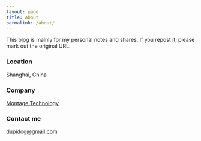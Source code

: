 ```yaml
---
layout: page
title: About
permalink: /about/
---
```


This blog is mainly for my personal notes and shares. If you repost it, please mark out the original URL.

### Location

Shanghai, China

### Company

[Montage Technology](http://www.montage-tech.com)

### Contact me

[dupidog@gmail.com](mailto:dupidog@gmail.com)
